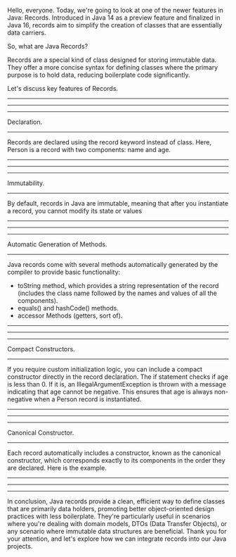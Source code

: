 Hello, everyone. Today, we're going to look at one of the newer features in Java: Records. Introduced in Java 14 as a preview feature and finalized in Java 16, records aim to simplify the creation of classes that are essentially data carriers.

So, what are Java Records?

Records are a special kind of class designed for storing immutable data. They offer a more concise syntax for defining classes where the primary purpose is to hold data, reducing boilerplate code significantly.

Let's discuss key features of Records.

-------------------
-------------------
-------------------

Declaration.

-------------------

Records are declared using the record keyword instead of class. Here, Person is a record with two components: name and age.

-------------------
-------------------
-------------------

Immutability.

-------------------

By default, records in Java are immutable, meaning that after you instantiate a record, you cannot modify its state or values

-------------------
-------------------
-------------------

Automatic Generation of Methods.

-------------------

Java records come with several methods automatically generated by the compiler to provide basic functionality:
- toString method, which provides a string representation of the record (includes the class name followed by the names and values of all the components).
- equals() and hashCode() methods.
- accessor Methods (getters, sort of).

-------------------
-------------------
-------------------

Compact Constructors.

-------------------

If you require custom initialization logic, you can include a compact constructor directly in the record declaration.
The if statement checks if age is less than 0. If it is, an IllegalArgumentException is thrown with a message indicating that age cannot be negative. This ensures that age is always non-negative when a Person record is instantiated.


-------------------
-------------------
-------------------

Canonical Constructor.

-------------------

Each record automatically includes a constructor, known as the canonical constructor, which corresponds exactly to its components in the order they are declared.
Here is the example.

-------------------
-------------------
-------------------

In conclusion, Java records provide a clean, efficient way to define classes that are primarily data holders, promoting better object-oriented design practices with less boilerplate. They're particularly useful in scenarios where you're dealing with domain models, DTOs (Data Transfer Objects), or any scenario where immutable data structures are beneficial. Thank you for your attention, and let's explore how we can integrate records into our Java projects.
